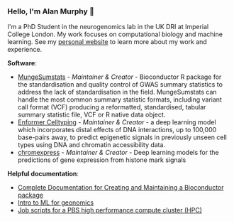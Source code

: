 ### Hello, I'm Alan Murphy 👋

<!--
**Al-Murphy/Al-Murphy** is a ✨ _special_ ✨ repository because its `README.md` (this file) appears on your GitHub profile.

Here are some ideas to get you started:

- 🔭 I’m currently working on ...
- 🌱 I’m currently learning ...
- 👯 I’m looking to collaborate on ...
- 🤔 I’m looking for help with ...
- 💬 Ask me about ...
- 📫 How to reach me: ...
- 😄 Pronouns: ...
- ⚡ Fun fact: ...
-->

I'm a PhD Student in the neurogenomics lab in the UK DRI at Imperial College London. My work focuses on computational biology
and machine learning. See my [personal website](https://al-murphy.github.io/) to learn more about my work and experience.

**Software**:

* [MungeSumstats](https://github.com/Al-Murphy/MungeSumstats) - _Maintainer & Creator_ - Bioconductor R package for the standardisation and quality control of GWAS summary statistics to address the lack of standardisation in the field. MungeSumstats can handle the most common summary statistic formats, including variant call format (VCF) producing a reformatted, standardised, tabular summary statistic file, VCF or R native data object.
* [Enformer Celltyping](https://github.com/neurogenomics/EnformerCelltyping) - _Maintainer & Creator_ - a deep learning model which incorporates distal effects of DNA interactions, up to 100,000 base-pairs away, to predict epigenetic signals in previously unseen cell types using DNA and chromatin accessibility data.
* [chromexpress](https://github.com/neurogenomics/chromexpress) - _Maintainer & Creator_ - Deep learning models for the predictions of gene expression from histone mark signals

**Helpful documentation**:

* [Complete Documentation for Creating and Maintaining a Bioconductor package](https://github.com/neurogenomics/labwiki/wiki/Creating-a-Bioconductor-package)
* [Intro to ML for geonomics](https://github.com/neurogenomics/labwiki/wiki/Intro-to-ML-for-neurogenomics)
* [Job scripts for a PBS high performance compute cluster (HPC)](https://github.com/neurogenomics/labwiki/wiki/PBS-example-scripts-for-the-Imperial-HPC)
